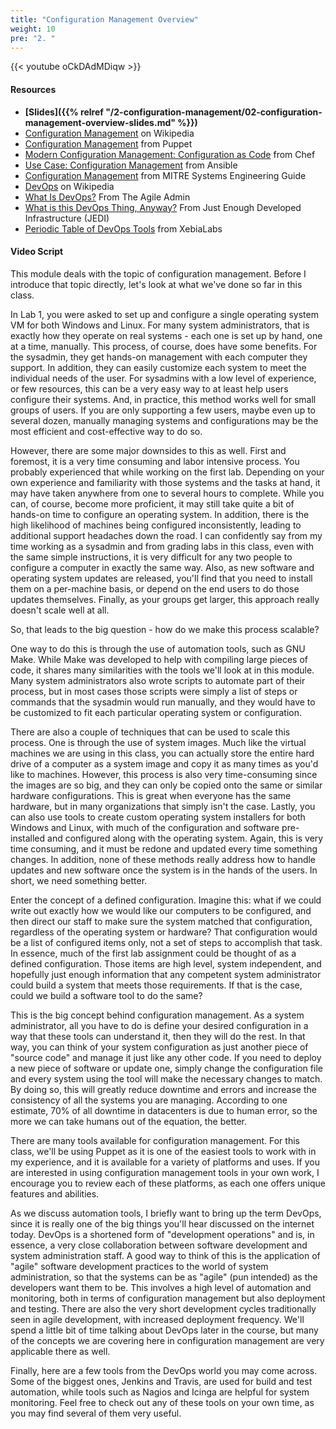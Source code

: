 ```yaml
---
title: "Configuration Management Overview"
weight: 10
pre: "2. "
---
```


{{< youtube oCkDAdMDiqw >}}

#### Resources

* **[Slides]({{% relref "/2-configuration-management/02-configuration-management-overview-slides.md"  %}})**
* [Configuration Management](https://en.wikipedia.org/wiki/Configuration_management) on Wikipedia
* [Configuration Management](https://puppet.com/solutions/configuration-management) from Puppet
* [Modern Configuration Management: Configuration as Code](https://www.chef.io/configuration-management/) from Chef
* [Use Case: Configuration Management](https://www.ansible.com/use-cases/configuration-management) from Ansible
* [Configuration Management](https://www.mitre.org/sites/default/files/2022-09/MITRE-SEG.pdf) from MITRE Systems Engineering Guide
* [DevOps](https://en.wikipedia.org/wiki/DevOps) on Wikipedia
* [What Is DevOps?](https://theagileadmin.com/what-is-devops/) From The Agile Admin
* [What is this DevOps Thing, Anyway?](http://www.jedi.be/blog/2010/02/12/what-is-this-devops-thing-anyway/) From Just Enough Developed Infrastructure (JEDI)
* [Periodic Table of DevOps Tools](https://xebialabs.com/periodic-table-of-devops-tools/) from XebiaLabs

#### Video Script

This module deals with the topic of configuration management. Before I introduce that topic directly, let's look at what we've done so far in this class.

In Lab 1, you were asked to set up and configure a single operating system VM for both Windows and Linux. For many system administrators, that is exactly how they operate on real systems - each one is set up by hand, one at a time, manually. This process, of course, does have some benefits. For the sysadmin, they get hands-on management with each computer they support. In addition, they can easily customize each system to meet the individual needs of the user. For sysadmins with a low level of experience, or few resources, this can be a very easy way to at least help users configure their systems. And, in practice, this method works well for small groups of users. If you are only supporting a few users, maybe even up to several dozen, manually managing systems and configurations may be the most efficient and cost-effective way to do so.

However, there are some major downsides to this as well. First and foremost, it is a very time consuming and labor intensive process. You probably experienced that while working on the first lab. Depending on your own experience and familiarity with those systems and the tasks at hand, it may have taken anywhere from one to several hours to complete. While you can, of course, become more proficient, it may still take quite a bit of hands-on time to configure an operating system. In addition, there is the high likelihood of machines being configured inconsistently, leading to additional support headaches down the road. I can confidently say from my time working as a sysadmin and from grading labs in this class, even with the same simple instructions, it is very difficult for any two people to configure a computer in exactly the same way. Also, as new software and operating system updates are released, you'll find that you need to install them on a per-machine basis, or depend on the end users to do those updates themselves. Finally, as your groups get larger, this approach really doesn't scale well at all.

So, that leads to the big question - how do we make this process scalable?

One way to do this is through the use of automation tools, such as GNU Make. While Make was developed to help with compiling large pieces of code, it shares many similarities with the tools we'll look at in this module. Many system administrators also wrote scripts to automate part of their process, but in most cases those scripts were simply a list of steps or commands that the sysadmin would run manually, and they would have to be customized to fit each particular operating system or configuration.

There are also a couple of techniques that can be used to scale this process. One is through the use of system images. Much like the virtual machines we are using in this class, you can actually store the entire hard drive of a computer as a system image and copy it as many times as you'd like to machines. However, this process is also very time-consuming since the images are so big, and they can only be copied onto the same or similar hardware configurations. This is great when everyone has the same hardware, but in many organizations that simply isn't the case. Lastly, you can also use tools to create custom operating system installers for both Windows and Linux, with much of the configuration and software pre-installed and configured along with the operating system. Again, this is very time consuming, and it must be redone and updated every time something changes. In addition, none of these methods really address how to handle updates and new software once the system is in the hands of the users. In short, we need something better.

Enter the concept of a defined configuration. Imagine this: what if we could write out exactly how we would like our computers to be configured, and then direct our staff to make sure the system matched that configuration, regardless of the operating system or hardware? That configuration would be a list of configured items only, not a set of steps to accomplish that task. In essence, much of the first lab assignment could be thought of as a defined configuration. Those items are high level, system independent, and hopefully just enough information that any competent system administrator could build a system that meets those requirements. If that is the case, could we build a software tool to do the same?

This is the big concept behind configuration management. As a system administrator, all you have to do is define your desired configuration in a way that these tools can understand it, then they will do the rest. In that way, you can think of your system configuration as just another piece of "source code" and manage it just like any other code. If you need to deploy a new piece of software or update one, simply change the configuration file and every system using the tool will make the necessary changes to match. By doing so, this will greatly reduce downtime and errors and increase the consistency of all the systems you are managing. According to one estimate, 70% of all downtime in datacenters is due to human error, so the more we can take humans out of the equation, the better.

There are many tools available for configuration management. For this class, we'll be using Puppet as it is one of the easiest tools to work with in my experience, and it is available for a variety of platforms and uses. If you are interested in using configuration management tools in your own work, I encourage you to review each of these platforms, as each one offers unique features and abilities.

As we discuss automation tools, I briefly want to bring up the term DevOps, since it is really one of the big things you'll hear discussed on the internet today. DevOps is a shortened form of "development operations" and is, in essence, a very close collaboration between software development and system administration staff. A good way to think of this is the application of "agile" software development practices to the world of system administration, so that the systems can be as "agile" (pun intended) as the developers want them to be. This involves a high level of automation and monitoring, both in terms of configuration management but also deployment and testing. There are also the very short development cycles traditionally seen in agile development, with increased deployment frequency. We'll spend a little bit of time talking about DevOps later in the course, but many of the concepts we are covering here in configuration management are very applicable there as well.

Finally, here are a few tools from the DevOps world you may come across. Some of the biggest ones, Jenkins and Travis, are used for build and test automation, while tools such as Nagios and Icinga are helpful for system monitoring. Feel free to check out any of these tools on your own time, as you may find several of them very useful.
